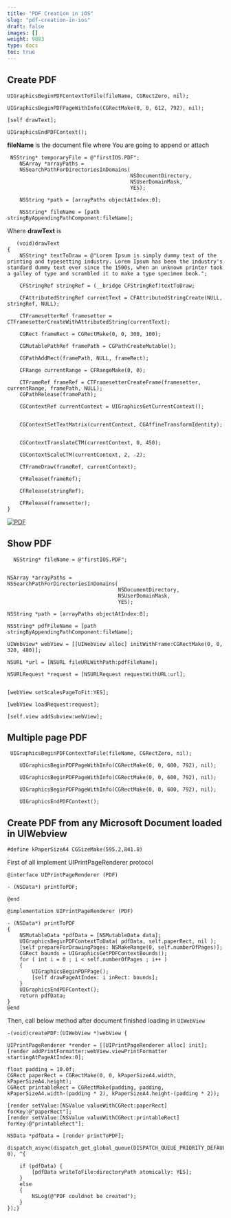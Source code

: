 ```yaml
---
title: "PDF Creation in iOS"
slug: "pdf-creation-in-ios"
draft: false
images: []
weight: 9883
type: docs
toc: true
---
```


## Create PDF
    UIGraphicsBeginPDFContextToFile(fileName, CGRectZero, nil);
    
    UIGraphicsBeginPDFPageWithInfo(CGRectMake(0, 0, 612, 792), nil);
        
    [self drawText];
        
    UIGraphicsEndPDFContext();

**fileName** is the document file where You are going to append or attach

     NSString* temporaryFile = @"firstIOS.PDF";
        NSArray *arrayPaths =
        NSSearchPathForDirectoriesInDomains(
                                            NSDocumentDirectory,
                                            NSUserDomainMask,
                                            YES);
        
        NSString *path = [arrayPaths objectAtIndex:0];
        
        NSString* fileName = [path stringByAppendingPathComponent:fileName];



Where **drawText** is 


       (void)drawText
    {
        NSString* textToDraw = @"Lorem Ipsum is simply dummy text of the printing and typesetting industry. Lorem Ipsum has been the industry's standard dummy text ever since the 1500s, when an unknown printer took a galley of type and scrambled it to make a type specimen book.";
       
        CFStringRef stringRef = (__bridge CFStringRef)textToDraw;
        
        CFAttributedStringRef currentText = CFAttributedStringCreate(NULL, stringRef, NULL);
        
        CTFramesetterRef framesetter = CTFramesetterCreateWithAttributedString(currentText);
        
        CGRect frameRect = CGRectMake(0, 0, 300, 100);
        
        CGMutablePathRef framePath = CGPathCreateMutable();
        
        CGPathAddRect(framePath, NULL, frameRect);
        
        CFRange currentRange = CFRangeMake(0, 0);
        
        CTFrameRef frameRef = CTFramesetterCreateFrame(framesetter, currentRange, framePath, NULL);
        CGPathRelease(framePath);
        
        CGContextRef currentContext = UIGraphicsGetCurrentContext();
        
       
        CGContextSetTextMatrix(currentContext, CGAffineTransformIdentity);
        
       
        CGContextTranslateCTM(currentContext, 0, 450);
        
        CGContextScaleCTM(currentContext, 2, -2);
        
        CTFrameDraw(frameRef, currentContext);
        
        CFRelease(frameRef);

        CFRelease(stringRef);

        CFRelease(framesetter);
    }




[![PDF][1]][1]


  [1]: http://i.stack.imgur.com/FC6Jw.png

## Show PDF
      NSString* fileName = @"firstIOS.PDF";
    
    
    NSArray *arrayPaths =
    NSSearchPathForDirectoriesInDomains(
                                        NSDocumentDirectory,
                                        NSUserDomainMask,
                                        YES);
    
    NSString *path = [arrayPaths objectAtIndex:0];
    
    NSString* pdfFileName = [path stringByAppendingPathComponent:fileName];
    
    UIWebView* webView = [[UIWebView alloc] initWithFrame:CGRectMake(0, 0, 320, 480)];
    
    NSURL *url = [NSURL fileURLWithPath:pdfFileName];
    
    NSURLRequest *request = [NSURLRequest requestWithURL:url];
    
    
    [webView setScalesPageToFit:YES];
    
    [webView loadRequest:request];
    
    [self.view addSubview:webView];

## Multiple page PDF
     UIGraphicsBeginPDFContextToFile(fileName, CGRectZero, nil);
        
        UIGraphicsBeginPDFPageWithInfo(CGRectMake(0, 0, 600, 792), nil);
        
        UIGraphicsBeginPDFPageWithInfo(CGRectMake(0, 0, 600, 792), nil);
        
        UIGraphicsBeginPDFPageWithInfo(CGRectMake(0, 0, 600, 792), nil);
             
        UIGraphicsEndPDFContext();


## Create PDF from any Microsoft Document loaded in UIWebview
    #define kPaperSizeA4 CGSizeMake(595.2,841.8)

First of all implement UIPrintPageRenderer protocol

    @interface UIPrintPageRenderer (PDF)

    - (NSData*) printToPDF;

    @end

    @implementation UIPrintPageRenderer (PDF)
    
    - (NSData*) printToPDF
    {
        NSMutableData *pdfData = [NSMutableData data];
        UIGraphicsBeginPDFContextToData( pdfData, self.paperRect, nil );
        [self prepareForDrawingPages: NSMakeRange(0, self.numberOfPages)];
        CGRect bounds = UIGraphicsGetPDFContextBounds();
        for ( int i = 0 ; i < self.numberOfPages ; i++ )
        {
            UIGraphicsBeginPDFPage();
            [self drawPageAtIndex: i inRect: bounds];
        }
        UIGraphicsEndPDFContext();
        return pdfData;
    }
    @end

Then, call below method after document finished loading in `UIWebView`

    -(void)createPDF:(UIWebView *)webView {

    UIPrintPageRenderer *render = [[UIPrintPageRenderer alloc] init];
    [render addPrintFormatter:webView.viewPrintFormatter startingAtPageAtIndex:0];
    
    float padding = 10.0f;
    CGRect paperRect = CGRectMake(0, 0, kPaperSizeA4.width, kPaperSizeA4.height);
    CGRect printableRect = CGRectMake(padding, padding, kPaperSizeA4.width-(padding * 2), kPaperSizeA4.height-(padding * 2));
    
    [render setValue:[NSValue valueWithCGRect:paperRect] forKey:@"paperRect"];
    [render setValue:[NSValue valueWithCGRect:printableRect] forKey:@"printableRect"];
    
    NSData *pdfData = [render printToPDF];
    
    dispatch_async(dispatch_get_global_queue(DISPATCH_QUEUE_PRIORITY_DEFAULT, 0), ^{
        
        if (pdfData) {
            [pdfData writeToFile:directoryPath atomically: YES];
        }
        else
        {
            NSLog(@"PDF couldnot be created");
        }
    });}

